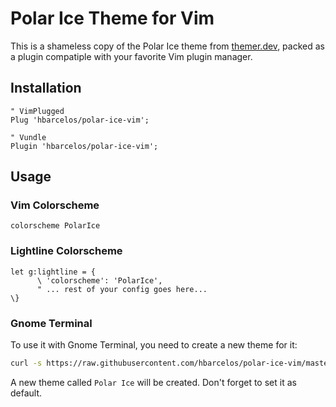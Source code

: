 # Polar Ice Theme for Vim

This is a shameless copy of the Polar Ice theme from [themer.dev](https://themer.dev/), packed as a plugin compatiple with your favorite Vim plugin manager.

## Installation

```vimscript
" VimPlugged
Plug 'hbarcelos/polar-ice-vim';

" Vundle
Plugin 'hbarcelos/polar-ice-vim';
```

## Usage

### Vim Colorscheme

```vimscript
colorscheme PolarIce
```

### Lightline Colorscheme

```vimscript
let g:lightline = {
      \ 'colorscheme': 'PolarIce',
      " ... rest of your config goes here...
\}
```

### Gnome Terminal

To use it with Gnome Terminal, you need to create a new theme for it:

```sh
curl -s https://raw.githubusercontent.com/hbarcelos/polar-ice-vim/master/install-scripts/gnome-terminal.sh | bash -
```

A new theme called `Polar Ice` will be created. Don't forget to set it as default.

